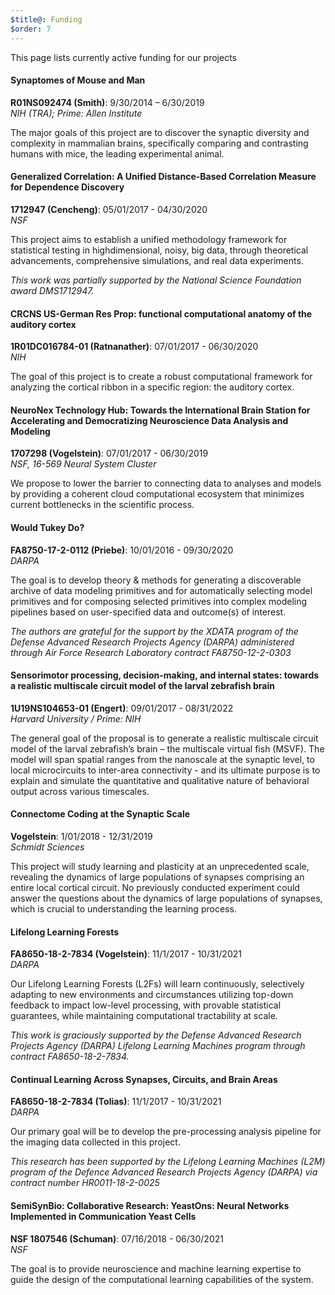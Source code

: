 ```yaml
---
$title@: Funding
$order: 7
---
```


This page lists currently active funding for our projects

#### Synaptomes of Mouse and Man
**R01NS092474 (Smith)**: 9/30/2014 – 6/30/2019  
*NIH (TRA); Prime: Allen Institute*

The major goals of this project are to discover the synaptic diversity and complexity in mammalian
brains, specifically comparing and contrasting humans with mice, the leading experimental animal.


#### Generalized Correlation: A Unified Distance-Based Correlation Measure for Dependence Discovery
**1712947 (Cencheng)**: 05/01/2017 - 04/30/2020  
*NSF*

This project aims to establish a unified methodology framework for statistical testing in highdimensional, noisy, big data, through theoretical advancements, comprehensive simulations, and real
data experiments.  

*This work was partially supported by the National Science Foundation award DMS1712947.*


#### CRCNS US-German Res Prop: functional computational anatomy of the auditory cortex
**1R01DC016784-01 (Ratnanather)**: 07/01/2017 - 06/30/2020  
*NIH*

The goal of this project is to create a robust computational framework for analyzing the cortical ribbon
in a specific region: the auditory cortex.


#### NeuroNex Technology Hub: Towards the International Brain Station for Accelerating and Democratizing Neuroscience Data Analysis and Modeling
**1707298 (Vogelstein)**: 07/01/2017 - 06/30/2019  
*NSF, 16-569 Neural System Cluster*

We propose to lower the barrier to connecting data to analyses and models by providing a coherent
cloud computational ecosystem that minimizes current bottlenecks in the scientific process.

#### Would Tukey Do?
**FA8750-17-2-0112 (Priebe)**: 10/01/2016 - 09/30/2020  
*DARPA*

The goal is to develop theory & methods for generating a discoverable archive of data modeling
primitives and for automatically selecting model primitives and for composing selected primitives into
complex modeling pipelines based on user-specified data and outcome(s) of interest.

*The authors are grateful for the support by the XDATA program of the Defense Advanced Research Projects Agency (DARPA) administered through Air Force Research Laboratory contract FA8750-12-2-0303*

#### Sensorimotor processing, decision-making, and internal states: towards a realistic multiscale circuit model of the larval zebrafish brain
**1U19NS104653-01 (Engert)**: 09/01/2017 - 08/31/2022  
*Harvard University / Prime: NIH*

The general goal of the proposal is to generate a realistic multiscale circuit model of the larval
zebrafish’s brain – the multiscale virtual fish (MSVF). The model will span spatial ranges from the
nanoscale at the synaptic level, to local microcircuits to inter-area connectivity - and its ultimate
purpose is to explain and simulate the quantitative and qualitative nature of behavioral output across
various timescales.

#### Connectome Coding at the Synaptic Scale
**Vogelstein**: 1/01/2018 - 12/31/2019  
*Schmidt Sciences*

This project will study learning and plasticity at an unprecedented scale, revealing the dynamics of
large populations of synapses comprising an entire local cortical circuit. No previously conducted
experiment could answer the questions about the dynamics of large populations of synapses, which
is crucial to understanding the learning process.

#### Lifelong Learning Forests
**FA8650-18-2-7834 (Vogelstein)**: 11/1/2017 - 10/31/2021  
*DARPA*

Our Lifelong Learning Forests (L2Fs) will learn continuously, selectively adapting to new
environments and circumstances utilizing top-down feedback to impact low-level processing, with
provable statistical guarantees, while maintaining computational tractability at scale. 

*This work is graciously supported by the Defense Advanced Research Projects Agency (DARPA) Lifelong Learning Machines program through contract FA8650-18-2-7834.*

#### Continual Learning Across Synapses, Circuits, and Brain Areas 
**FA8650-18-2-7834 (Tolias)**: 11/1/2017 - 10/31/2021  
*DARPA*

Our primary goal will be to develop the pre-processing analysis pipeline for the imaging data collected
in this project.

*This research has been supported by the Lifelong Learning Machines (L2M) program of the Defence Advanced Research Projects Agency (DARPA) via contract number HR0011-18-2-0025*

#### SemiSynBio: Collaborative Research: YeastOns: Neural Networks Implemented in Communication Yeast Cells
**NSF 1807546 (Schuman)**: 07/16/2018 - 06/30/2021  
*NSF*

The goal is to provide neuroscience and machine learning expertise to guide the design of the computational
learning capabilities of the system.